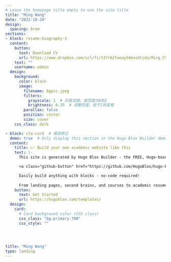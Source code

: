 ```yaml
---
# Leave the homepage title empty to use the site title
title: "Ming Wang"
date: "2022-10-24"
design:
  spacing: 6rem
sections:
- block: resume-biography-3
  content:
    button:
      text: Download CV
      url: https://www.dropbox.com/scl/fi/t37r62fweay54mxsdtida/Ming_CV_9524.pdf?rlkey=3ikj9v4gklc6na4fjp4og0w0e&st=01gsr5pw&dl=0
    text: ""
    username: admin
  design:
    background:
      color: black
      image:
        filename: bgpic.jpeg
        filters:
          grayscale: 1  # 灰度滤镜，值范围为0到1
          brightness: 0.35  # 调整亮度，低于1将变暗
        parallax: false
        position: center
        size: cover
    css_class: dark

- block: cta-card  # 缩进修正
  demo: true  # Only display this section in the Hugo Blox Builder demo site
  content:
    title: 👉 Build your own academic website like this
    text: |-
      This site is generated by Hugo Blox Builder - the FREE, Hugo-based open source website builder trusted by 250,000+ academics like you.

      <a class="github-button" href="https://github.com/HugoBlox/hugo-blox-builder" data-color-scheme="no-preference: light; light: light; dark: dark;" data-icon="octicon-star" data-size="large" data-show-count="true" aria-label="Star HugoBlox/hugo-blox-builder on GitHub">Star</a>

      Easily build anything with blocks - no-code required!
      
      From landing pages, second brains, and courses to academic resumés, conferences, and tech blogs.
    button:
      text: Get Started
      url: https://hugoblox.com/templates/
  design:
    card:
      # Card background color (CSS class)
      css_class: "bg-primary-700"
      css_style: ""


      
      
title: "Ming Wang"
type: landing
---
```

